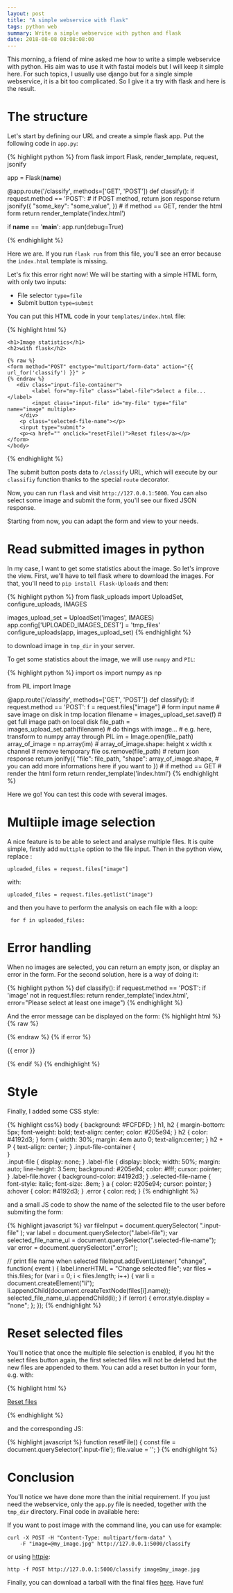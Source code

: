 ```yaml
---
layout: post
title: "A simple webservice with flask"
tags: python web
summary: Write a simple webservice with python and flask
date: 2018-08-08 08:08:08:00
---
```


This morning, a friend of mine asked me how to write a simple webservice with python. His aim was to use it with fastai models but I will keep it simple here. For such topics, I usually use django but for a single simple webservice, it is a bit too complicated. So I give it a try with flask and here is the result.

# The structure

Let's start by defining our URL and create a simple flask app. Put the following code in `app.py`:

{% highlight python %}
from flask import Flask, render_template, request, jsonify

app = Flask(__name__)

@app.route('/classify', methods=['GET', 'POST'])
def classify():
    if request.method == 'POST':
		# if POST method, return json response
		return jsonify({
			"some_key": "some_value",
			})
    # if method == GET, render the html form
    return render_template('index.html')


if __name__ == '__main__':
    app.run(debug=True)

{% endhighlight %}

Here we are. If you run `flask run` from this file, you'll see an error because the `index.html` template is missing.

Let's fix this error right now! We will be starting with a simple HTML form, with only two inputs:

- File selector `type=file`
- Submit button `type=submit`

You can put this HTML code in your `templates/index.html` file:

{% highlight html %}
<!DOCTYPE HTML>
<html lang="en-US">
    <head>
		<meta charset="UTF-8">
		<title>Image statistics</title>
		<meta name="viewport" content="width=device-width">
		<meta name="description" content="Image statistics">
	</head>
    <body>

	<h1>Image statistics</h1>
	<h2>with flask</h2>

	{% raw %}
	<form method="POST" enctype="multipart/form-data" action="{{ url_for('classify') }}" > 
	{% endraw %}
	   <div class="input-file-container">
			<label for="my-file" class="label-file">Select a file...</label>		
			<input class="input-file" id="my-file" type="file" name="image" multiple>
	    </div>
	    <p class="selected-file-name"></p>
	    <input type="submit">
	    <p><a href="" onclick="resetFile()">Reset files</a></p>
	</form>
    </body>
</html>
{% endhighlight %}


The submit button posts data to `/classify` URL, which will execute by our `classifiy` function thanks to the special `route` decorator.

Now, you can run `flask` and visit `http://127.0.0.1:5000`. You can also select some image and submit the form, you'll see our fixed JSON response.

Starting from now, you can adapt the form and view to your needs. 


# Read submitted images in python

In my case, I want to get some statistics about the image. So let's improve the view. First, we'll have to tell flask where to download the images. For that, you'll need to `pip install Flask-Uploads` and then:

{% highlight python %}
from flask_uploads import UploadSet, configure_uploads, IMAGES

images_upload_set = UploadSet('images', IMAGES)
app.config['UPLOADED_IMAGES_DEST'] = 'tmp_files'
configure_uploads(app, images_upload_set)
{% endhighlight %}

to download image in `tmp_dir` in your server.

To get some statistics about the image, we will use `numpy` and `PIL`:

{% highlight python %}
import os
import numpy as np

from PIL import Image

@app.route('/classify', methods=['GET', 'POST'])
def classify():
    if request.method == 'POST':
        f = request.files["image"] # form input name
		# save image on disk in tmp location
		filename = images_upload_set.save(f)
		# get full image path on local disk
		file_path = images_upload_set.path(filename)
		# do things with image...
		# e.g. here, transform to numpy array through PIL
		im = Image.open(file_path)
		array_of_image = np.array(im) # array_of_image.shape: height x width x channel
		# remove temporary file
		os.remove(file_path)
		# return json response
		return jonify({
			"file": file_path,
			"shape": array_of_image.shape,
			# you can add more informations here if you want to
			})
    # if method == GET
    # render the html form
    return render_template('index.html')
{% endhighlight %}

Here we go! You can test this code with several images.


# Multiiple image selection

A nice feature is to be able to select and analyse multiple files. It is quite simple, firstly add `multiple` option to the file input. Then in the python view, replace :

    uploaded_files = request.files["image"]
    
with:

    uploaded_files = request.files.getlist("image")

and then you have to perform the analysis on each file with a loop:

     for f in uploaded_files:


# Error handling

When no images are selected, you can return an empty json, or display an error in the form. For the second solution, here is a way of doing it:

{% highlight python %}
def classify():
    if request.method == 'POST':
        if 'image' not in request.files:
            return render_template('index.html', error="Please select at least one image")
{% endhighlight %}

And the error message can be displayed on the form:
{% highlight html %}
   	{% raw %}
   	 <form method="POST" enctype="multipart/form-data" action="{{ url_for('classify') }}" >
	{% endraw %}
	    {% if error %}
	    <p class="error" >{{ error }}</p>
	    {% endif %}
{% endhighlight %}

# Style

Finally, I added some CSS style:

{% highlight css%}
body {
    background: #FCFDFD;
}
h1, h2 {
    margin-bottom: 5px;
    font-weight: bold;
    text-align: center;
    color: #205e94;
}
h2 {
    color: #4192d3;
}
form {
    width: 30%;
    margin: 4em auto 0;
    text-align:center;
}
h2 + P {
    text-align: center;
}
.input-file-container {  
}  
.input-file {
    display: none;
}
.label-file {
    display: block;
    width: 50%;
    margin: auto;
    line-height: 3.5em;
    background: #205e94;
    color: #fff;
    cursor: pointer;
}
.label-file:hover {
    background-color: #4192d3;
}
.selected-file-name {  
    font-style: italic;
    font-size: .8em;
}
a {
    color: #205e94;
    cursor: pointer;
}
a:hover {
    color: #4192d3;
}
.error {
    color: red;
}
{% endhighlight %}

 and a small JS code to show the name of the selected file to the user before submiting the form:

{% highlight javascript %}
var fileInput = document.querySelector( ".input-file" );
var label = document.querySelector(".label-file");
var selected_file_name_ul = document.querySelector(".selected-file-name");
var error = document.querySelector(".error");

// print file name when selected
fileInput.addEventListener( "change", function( event ) {
    label.innerHTML = "Change selected file";
    var files = this.files;
    for (var i = 0; i < files.length; i++) {
	 var li = document.createElement("li");
	 li.appendChild(document.createTextNode(files[i].name));
	 selected_file_name_ul.appendChild(li);
    }
    if (error) {
	 error.style.display = "none"; 
    };
});
{% endhighlight %}

# Reset selected files

You'll notice that once the multiple file selection is enabled, if you hit the select files button again, the first selected files will not be deleted but the new files are appended to them. You can add a reset button in your form, e.g. with:

{% highlight html %}
<p><a href="" onclick="resetFile()">Reset files</a></p>
{% endhighlight %}

and the corresponding JS:

{% highlight javascript %}
	function resetFile() {
	    const file = document.querySelector('.input-file');
	    file.value = '';
	}
{% endhighlight %}


# Conclusion

You'll notice we have done more than the initial requirement. If you just need the webservice, only the `app.py` file is needed, together with the `tmp_dir` directory. Final code in available here:

If you want to post image with the command line, you can use for example:

    curl -X POST -H "Content-Type: multipart/form-data" \
	    -F "image=@my_image.jpg" http://127.0.0.1:5000/classify
	
	
or using [httpie](https://httpie.org/):

    http -f POST http://127.0.0.1:5000/classify image@my_image.jpg

Finally, you can download a tarball with the final files [here](/downloads/simple_webservice_v2.tar.gz). Have fun!
